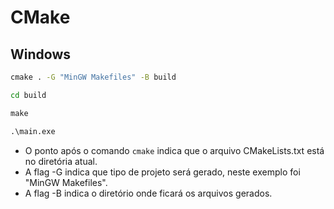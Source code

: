 # CMake

## Windows

```cmd
cmake . -G "MinGW Makefiles" -B build

cd build

make

.\main.exe
```

- O ponto após o comando `cmake` indica que o arquivo CMakeLists.txt está no diretória atual.
- A flag -G indica que tipo de projeto será gerado, neste exemplo foi "MinGW Makefiles".
- A flag -B indica o diretório onde ficará os arquivos gerados.